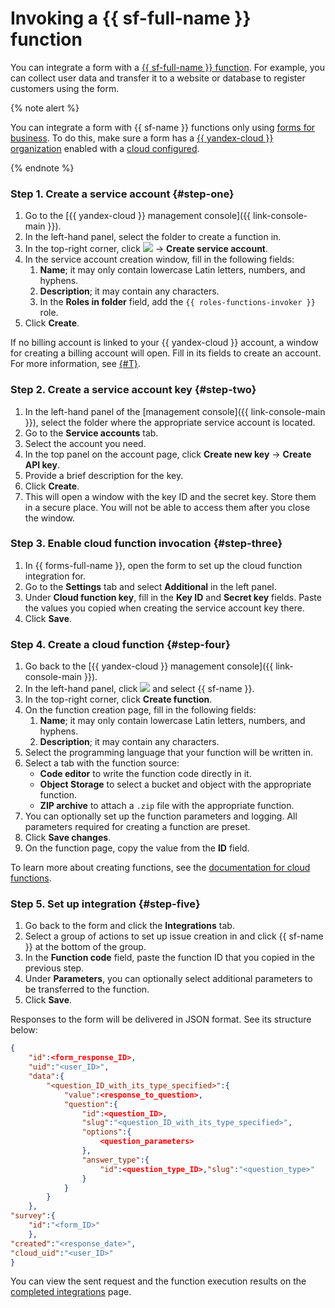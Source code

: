 # Invoking a {{ sf-full-name }} function

You can integrate a form with a [{{ sf-full-name }} function](../functions/index.yaml). For example, you can collect user data and transfer it to a website or database to register customers using the form.

{% note alert %}

You can integrate a form with {{ sf-name }} functions only using [forms for business](forms-for-org.md). To do this, make sure a form has a [{{ yandex-cloud }} organization](../organization/operations/enable-org.md) enabled with a [cloud configured](../resource-manager/operations/cloud/create.md).

{% endnote %}

### Step 1. Create a service account {#step-one}

1. Go to the [{{ yandex-cloud }} management console]({{ link-console-main }}).
1. In the left-hand panel, select the folder to create a function in.
1. In the top-right corner, click ![](../_assets/console-icons/ellipsis.svg) → **Create service account**.
1. In the service account creation window, fill in the following fields:
   1. **Name**; it may only contain lowercase Latin letters, numbers, and hyphens.
   1. **Description**; it may contain any characters.
   1. In the **Roles in folder** field, add the `{{ roles-functions-invoker }}` role.
1. Click **Create**.

If no billing account is linked to your {{ yandex-cloud }} account, a window for creating a billing account will open. Fill in its fields to create an account. For more information, see [{#T}](../getting-started/individuals/registration.md#new-account).

### Step 2. Create a service account key {#step-two}

1. In the left-hand panel of the [management console]({{ link-console-main }}), select the folder where the appropriate service account is located.
1. Go to the **Service accounts** tab.
1. Select the account you need.
1. In the top panel on the account page, click **Create new key** → **Create API key**.
1. Provide a brief description for the key.
1. Click **Create**.
1. This will open a window with the key ID and the secret key. Store them in a secure place. You will not be able to access them after you close the window.

### Step 3. Enable cloud function invocation {#step-three}

1. In {{ forms-full-name }}, open the form to set up the cloud function integration for.
1. Go to the **Settings** tab and select **Additional** in the left panel.
1. Under **Cloud function key**, fill in the **Key ID** and **Secret key** fields. Paste the values you copied when creating the service account key there.
1. Click **Save**.

### Step 4. Create a cloud function {#step-four}

1. Go back to the [{{ yandex-cloud }} management console]({{ link-console-main }}).
1. In the left-hand panel, click ![](../_assets/console-icons/dots-9.svg) and select {{ sf-name }}.
1. In the top-right corner, click **Create function**.
1. On the function creation page, fill in the following fields:
   1. **Name**; it may only contain lowercase Latin letters, numbers, and hyphens.
   1. **Description**; it may contain any characters.
1. Select the programming language that your function will be written in.
1. Select a tab with the function source:
   * **Code editor** to write the function code directly in it.
   * **Object Storage** to select a bucket and object with the appropriate function.
   * **ZIP archive** to attach a `.zip` file with the appropriate function.
1. You can optionally set up the function parameters and logging. All parameters required for creating a function are preset.
1. Click **Save changes**.
1. On the function page, copy the value from the **ID** field.

To learn more about creating functions, see the [documentation for cloud functions](../functions/quickstart/create-function/index.md).

### Step 5. Set up integration {#step-five}

1. Go back to the form and click the **Integrations** tab.
1. Select a group of actions to set up issue creation in and click {{ sf-name }} at the bottom of the group.
1. In the **Function code** field, paste the function ID that you copied in the previous step.
1. Under **Parameters**, you can optionally select additional parameters to be transferred to the function.
1. Click **Save**.

Responses to the form will be delivered in JSON format. See its structure below:

```json
{
	"id":<form_response_ID>,
	"uid":"<user_ID>",
	"data":{
		"<question_ID_with_its_type_specified>":{
			"value":<response_to_question>,
			"question":{
				"id":<question_ID>,
				"slug":"<question_ID_with_its_type_specified>",
				"options":{
					<question_parameters>
				},
				"answer_type":{
					"id":<question_type_ID>,"slug":"<question_type>"
				}
			}		
		}
	},
"survey":{
	"id":"<form_ID>"
	},
"created":"<response_date>",
"cloud_uid":"<user_ID>"
}
```

You can view the sent request and the function execution results on the [completed integrations](notifications.md#completed-integration) page.
